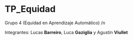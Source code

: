 # TP_Equidad
Grupo 4 (Equidad en Aprendizaje Automático) 
/n

Integrantes: Lucas **Barreiro**, Luca **Gaziglia** y Agustín **Viullet**
